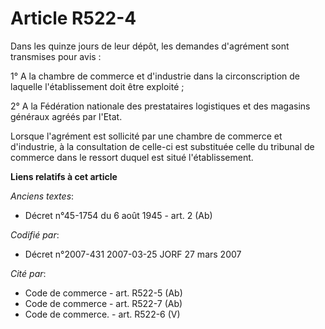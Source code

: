 # Article R522-4

Dans les quinze jours de leur dépôt, les demandes d'agrément sont transmises pour avis :

1° A la chambre de commerce et d'industrie dans la circonscription de laquelle l'établissement doit être exploité ;

2° A la Fédération nationale des prestataires logistiques et des magasins généraux agréés par l'Etat.

Lorsque l'agrément est sollicité par une chambre de commerce et d'industrie, à la consultation de celle-ci est substituée
celle du tribunal de commerce dans le ressort duquel est situé l'établissement.

**Liens relatifs à cet article**

_Anciens textes_:

  - Décret n°45-1754 du 6 août 1945 - art. 2 (Ab)

_Codifié par_:

  - Décret n°2007-431 2007-03-25 JORF 27 mars 2007

_Cité par_:

  - Code de commerce - art. R522-5 (Ab)
  - Code de commerce - art. R522-7 (Ab)
  - Code de commerce. - art. R522-6 (V)
